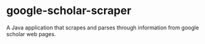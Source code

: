 # google-scholar-scraper
A Java application that scrapes and parses through information from google scholar web pages.
